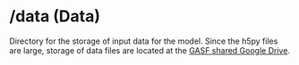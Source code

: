 # /data (Data)

Directory for the storage of input data for the model. Since the h5py files are large, storage of data files are located at the [GASF shared Google Drive](https://drive.google.com/drive/folders/12jjEFBU81Y8PB7VUrPHPcZViBhm86obJ?usp=drive_link).
